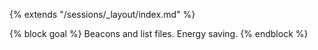 {% extends "/sessions/_layout/index.md" %}

{% block goal %}
Beacons and list files. Energy saving.
{% endblock %}
